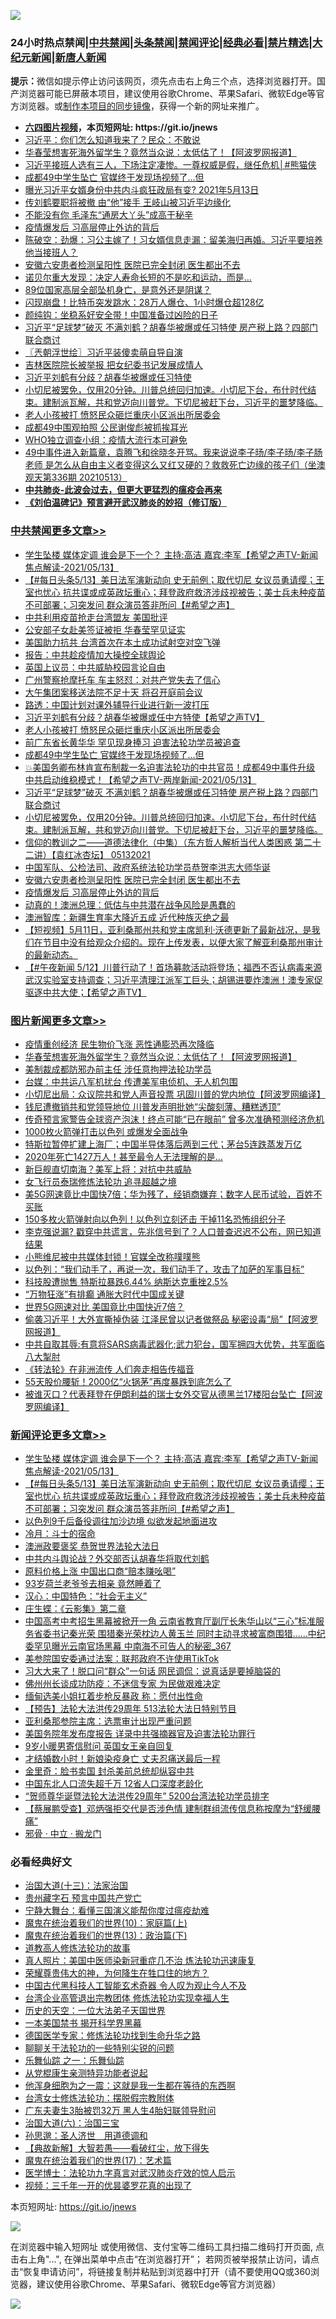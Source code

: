 ![](https://raw.githubusercontent.com/fqnews/bnews/master/64photo/fqnews-qr.jpg)

<div id="tt">
<h3>24小时热点禁闻|<a href="#%E4%B8%AD%E5%85%B1%E7%A6%81%E9%97%BB%E6%9B%B4%E5%A4%9A%E6%96%87%E7%AB%A0">中共禁闻</a>|<a href="#%E5%9B%BE%E7%89%87%E6%96%B0%E9%97%BB%E6%9B%B4%E5%A4%9A%E6%96%87%E7%AB%A0">头条禁闻</a>|<a href="#%E6%96%B0%E9%97%BB%E8%AF%84%E8%AE%BA%E6%9B%B4%E5%A4%9A%E6%96%87%E7%AB%A0">禁闻评论|<a href="#%E5%BF%85%E7%9C%8B%E7%BB%8F%E5%85%B8%E5%A5%BD%E6%96%87">经典必看|<a href="/video.md#%E7%A6%81%E7%89%87%E7%B2%BE%E9%80%89">禁片精选</a>|<a href="https://github.com/fqnews/djy/blob/master/gb/nf1351518.md#1">大纪元新闻</a>|<a href="https://github.com/fqnews/ntdtv/blob/master/gb/prog204.md#1">新唐人新闻</a></h3>
<div><b>提示：</b>微信如提示停止访问该网页，须先点击右上角三个点，选择浏览器打开。国产浏览器可能已屏蔽本项目，建议使用谷歌Chrome、苹果Safari、微软Edge等官方浏览器。或<a href="https://github.com/fqnews/bnews/blob/master/%E5%88%B6%E4%BD%9Cgit%E7%A6%81%E9%97%BB%E9%95%9C%E5%83%8F.md">制作本项目的同步镜像</a>，获得一个新的网址来推广。</div>
<ul>
<li><b><a href="http://d1.bdrive.tk/64.mp4" target="_blank">六四图片视频</a>，本页短网址: https://git.io/jnews</b></li>
<li><a href="/cbnews/20210513/1545463.md">习近平：你们怎么知道我来了？民众：不敢说</a></li>
<li><a href="/topimagenews/20210513/1545571.md">华春莹想害死海外留学生？竟然当众说：太低估了！【阿波罗网报道】</a></li>
<li><a href="/comments/20210513/1545513.md">习近平接班人选有三人，下场注定凄惨。一尊权威是假，继任危机│#熊猫侠</a></li>
<li><a href="/cbnews/20210513/1545822.md">成都49中学生坠亡 官媒终于发现场视频了…但</a></li>
<li><a href="/bannedvideo/20210513/1545694.md">曝光习近平女婿身份中共内斗疯狂政局有变?  2021年5月13日</a></li>
<li><a href="/comments/20210513/1545540.md">传刘鹤要职将被撤 由“他”接手 王岐山被习近平边缘化</a></li>
<li><a href="/lifebaike/20210513/1545473.md">不能没有你 毛泽东“通房大丫头”成高干秘辛</a></li>
<li><a href="/cbnews/20210513/1545626.md">疫情爆发后 习高层停止外访的背后</a></li>
<li><a href="/bannedvideo/20210513/1545763.md">陈破空：劲爆：习公主嫁了！习女婿信息走漏：留美海归再婚。习近平要培养他当接班人？</a></li>
<li><a href="/cbnews/20210513/1545657.md">安徽六安患者检测呈阳性 医院已完全封闭 医生都出不去</a></li>
<li><a href="/health/20210513/1545467.md">诺贝尔重大发现：决定人寿命长短的不是吃和运动，而是…</a></li>
<li><a href="/lifebaike/20210514/1546031.md">89位国家高层全部坠机身亡，是意外还是阴谋？</a></li>
<li><a href="/cnnews/20210513/1545632.md">闪现崩盘！比特币突发跳水：28万人爆仓、1小时爆仓超128亿</a></li>
<li><a href="/comments/20210513/1545450.md">颜纯钩：坐稳系好安全带！中国准备过凶险的日子</a></li>
<li><a href="/cbnews/20210513/1545775.md">习近平“足球梦”破灭 不满刘鹤？胡春华被爆或任习特使 房产税上路？四部门联合商讨</a></li>
<li><a href="/ssgc/20210514/1545950.md">〖兲朝浮世绘〗习近平装傻卖萌自导自演</a></li>
<li><a href="/cnnews/20210513/1545640.md">吉林医院院长被举报 把女纪委书记发展成情人</a></li>
<li><a href="/cnnews/20210513/1545454.md">习近平刘鹤有分歧？胡春华被爆或任习特使</a></li>
<li><a href="/comments/20210513/1545744.md">小切尼被罢免，仅用20分钟。川普总统回归加速。小切尼下台，布什时代结束。建制派瓦解，共和党迈向川普党。下切尼被赶下台，习近平的噩梦降临。</a></li>
<li><a href="/cbnews/20210513/1545864.md">老人小孩被打 愤怒民众砸烂重庆小区派出所居委会</a></li>
<li><a href="/cbnews/20210513/1545505.md">成都49中围观拍照 公民谢俊彪被抓挨耳光</a></li>
<li><a href="/cnnews/20210513/1545653.md">WHO独立调查小组：疫情大流行本可避免</a></li>
<li><a href="/bannedvideo/20210513/1545885.md">49中事件进入新篇章，袁腾飞和徐晓冬开骂。我来说说李子旸/李子旸/李子肠老师 是怎么从自由主义者变得这么又红又硬的？救救死亡边缘的孩子们（坐澳观天第336期 20210513）</a></li>
<li><b><a href="/comments/20200211/1275071.md" target="_blank">中共肺炎-此波会过去，但更大更猛烈的瘟疫会再来</a></b></li>
<li><b><a href="/comments/20200207/1272816.md" target="_blank">《刘伯温碑记》预言避开武汉肺炎的妙招（修订版）</a></b></li>
</ul>
</div>

<div class="catlist">
<h3><a href="/cbnews/" target="_blank">中共禁闻</a><span><a href="/cbnews/" target="_blank" rel="nofollow">更多文章>></a></span></h3>
<ul>
<li><a href="/comments/20210514/1546124.md" target="_blank">学生坠楼 媒体定调 谁会是下一个？ 主持:高洁  嘉宾:李军【希望之声TV-新闻焦点解读-2021/05/13】</a></li>
<li><a href="/comments/20210514/1546096.md" target="_blank">【#每日头条5/13】美日法军演新动向 史无前例；取代切尼 女议员勇请缨；王室也忧心 抗共谍或成英政坛重心；拜登政府救济涉歧视被告；美士兵未种疫苗不可部署；习突发问 群众演员答非所问【#希望之声】</a></li>
<li><a href="/cbnews/20210514/1546094.md" target="_blank">中共利用疫苗抢走台湾盟友 美国批评</a></li>
<li><a href="/cbnews/20210514/1546063.md" target="_blank">公安部子女赴美签证被拒 华春莹罕见证实</a></li>
<li><a href="/cbnews/20210514/1546023.md" target="_blank">美国助力抗共 台湾首次在本土成功试射空对空飞弹</a></li>
<li><a href="/cbnews/20210514/1546005.md" target="_blank">报告：中共趁疫情加大操控全球舆论</a></li>
<li><a href="/cbnews/20210514/1546004.md" target="_blank">英国上议员：中共威胁校园言论自由</a></li>
<li><a href="/cbnews/20210514/1546003.md" target="_blank">广州警察抢摩托车 车主怒怼：对共产党失去了信心</a></li>
<li><a href="/cbnews/20210514/1546002.md" target="_blank">大午集团案移送法院不足十天 将召开庭前会议</a></li>
<li><a href="/cbnews/20210514/1545942.md" target="_blank">路透：中国计划对课外辅导行业进行新一波打压</a></li>
<li><a href="/comments/20210513/1545874.md" target="_blank">习近平刘鹤有分歧？胡春华被爆或任中方特使【希望之声TV】</a></li>
<li><a href="/cbnews/20210513/1545864.md" target="_blank">老人小孩被打 愤怒民众砸烂重庆小区派出所居委会</a></li>
<li><a href="/cbnews/20210513/1545824.md" target="_blank">前广东省长黄华华 罕见现身捧习 迫害法轮功学员被追查</a></li>
<li><a href="/cbnews/20210513/1545822.md" target="_blank">成都49中学生坠亡 官媒终于发现场视频了…但</a></li>
<li><a href="/comments/20210513/1545803.md" target="_blank">💥美国务卿布林肯宣布制裁一名迫害法轮功的中共官员！成都49中事件升级 中共启动维稳模式！【希望之声TV-两岸新闻-2021/05/13】</a></li>
<li><a href="/cbnews/20210513/1545775.md" target="_blank">习近平“足球梦”破灭 不满刘鹤？胡春华被爆或任习特使 房产税上路？四部门联合商讨</a></li>
<li><a href="/comments/20210513/1545744.md" target="_blank">小切尼被罢免，仅用20分钟。川普总统回归加速。小切尼下台，布什时代结束。建制派瓦解，共和党迈向川普党。下切尼被赶下台，习近平的噩梦降临。</a></li>
<li><a href="/comments/20210513/1545685.md" target="_blank">信仰的教训之二——道德法律化（中集）（东方哲人解析当代人类困惑  第二十二讲）【袁红冰杏坛】 05132021</a></li>
<li><a href="/cbnews/20210513/1545659.md" target="_blank">中国军队、公检法司、政府系统法轮功学员恭贺李洪志大师华诞</a></li>
<li><a href="/cbnews/20210513/1545657.md" target="_blank">安徽六安患者检测呈阳性 医院已完全封闭 医生都出不去</a></li>
<li><a href="/cbnews/20210513/1545626.md" target="_blank">疫情爆发后 习高层停止外访的背后</a></li>
<li><a href="/cbnews/20210513/1545625.md" target="_blank">动真的！澳洲总理：低估与中共潜在战争风险是愚蠢的</a></li>
<li><a href="/cbnews/20210513/1545535.md" target="_blank">澳洲智库：新疆生育率大降近五成 近代种族灭绝之最</a></li>
<li><a href="/comments/20210513/1545531.md" target="_blank">【短视频】5月11日，亚利桑那州共和党主席凯利·沃德更新了最新战况，是我们在节目中没有给观众介绍的。现在上传发表，以便大家了解亚利桑那州审计的最新动态。</a></li>
<li><a href="/comments/20210513/1545522.md" target="_blank">【#午夜新闻 5/12】川普行动了！首场募款活动将登场；福西不否认病毒来源武汉实验室支持调查；习近平清理江派军工巨头；胡锡进要炸澳洲！澳专家促驱逐中共大使；【希望之声TV】</a></li>

</ul>
</div>
<div class="catlist">
<h3><a href="/topimagenews/" target="_blank">图片新闻</a><span><a href="/topimagenews/" target="_blank" rel="nofollow">更多文章>></a></span></h3>
<ul>
<li><a href="/topimagenews/20210514/1545990.md" target="_blank">疫情重创经济 民生物价飞涨 恶性通膨恐再次降临</a></li>
<li><a href="/topimagenews/20210513/1545571.md" target="_blank">华春莹想害死海外留学生？竟然当众说：太低估了！【阿波罗网报道】</a></li>
<li><a href="/topimagenews/20210513/1545504.md" target="_blank">美制裁成都防邪办前主任 涉任意拘押法轮功学员</a></li>
<li><a href="/topimagenews/20210513/1545462.md" target="_blank">台媒：中共运八军机扰台 传遭美军电侦机、无人机包围</a></li>
<li><a href="/topimagenews/20210513/1545194.md" target="_blank">小切尼出局：众议院共和党人声音投票 巩固川普的党内地位【阿波罗网编译】</a></li>
<li><a href="/topimagenews/20210513/1545184.md" target="_blank">钱尼遭撤销共和党领导地位 川普发声明批她“尖酸刻薄、糟糕透顶”</a></li>
<li><a href="/topimagenews/20210512/1545129.md" target="_blank">传奇预言家警告全球资产泡沫！终点可能“已在眼前” 曾多次准确预测经济危机</a></li>
<li><a href="/topimagenews/20210512/1545100.md" target="_blank">1000枚火箭弹打击以色列 或爆发全面战争</a></li>
<li><a href="/topimagenews/20210512/1544992.md" target="_blank">特斯拉暂停扩建上海厂；中国半导体落后两到三代；茅台5连跌蒸发万亿</a></li>
<li><a href="/topimagenews/20210512/1544931.md" target="_blank">2020年死亡1427万人！甚至最令人无法理解的是&#8230;</a></li>
<li><a href="/topimagenews/20210512/1544826.md" target="_blank">新巨舰直切南海？美军上将：对抗中共威胁</a></li>
<li><a href="/topimagenews/20210512/1544658.md" target="_blank">女飞行员泰瑞修炼法轮功 追寻超越之境</a></li>
<li><a href="/topimagenews/20210511/1544302.md" target="_blank">美5G网速竟比中国快7倍；华为残了，经销商嫌弃；数字人民币试验，百姓不买账</a></li>
<li><a href="/topimagenews/20210511/1544161.md" target="_blank">150多枚火箭弹射向以色列！以色列立刻还击 干掉11名恐怖组织分子</a></li>
<li><a href="/topimagenews/20210511/1544116.md" target="_blank">李克强说漏? 戳穿中共谎言，先兆信号到了？人口普查迟迟不公布，网已知道结果</a></li>
<li><a href="/topimagenews/20210511/1544059.md" target="_blank">小熊维尼被中共媒体封锁！官媒全改称噗噗熊</a></li>
<li><a href="/topimagenews/20210511/1543978.md" target="_blank">以色列：“我们动手了，再说一次，我们动手了，攻击了加萨的军事目标”</a></li>
<li><a href="/topimagenews/20210511/1543814.md" target="_blank">科技股遭抛售 特斯拉暴跌6.44% 纳斯达克重挫2.5%</a></li>
<li><a href="/topimagenews/20210511/1543692.md" target="_blank">“万物狂涨”有排癫 通胀大时代中国成关键</a></li>
<li><a href="/topimagenews/20210511/1543691.md" target="_blank">世界5G网速对比 美国竟比中国快近7倍？</a></li>
<li><a href="/topimagenews/20210509/1542876.md" target="_blank">偷袭习近平！大外宣撕掉伪装 江泽民曾以记者做祭品 秘密设毒“局”【阿波罗网报道】</a></li>
<li><a href="/topimagenews/20210509/1542826.md" target="_blank">中共自取其辱:有意将SARS病毒武器化;武力犯台，国军拥四大优势，共军面临八大掣肘</a></li>
<li><a href="/comments/20210509/1542786.md" target="_blank">《转法轮》在非洲流传 人们奔走相告传福音</a></li>
<li><a href="/topimagenews/20210509/1542725.md" target="_blank">55天股价腰斩！2000亿“火锅茅”再度暴跌到底怎么了</a></li>
<li><a href="/topimagenews/20210509/1542674.md" target="_blank">被谁灭口？代表拜登在伊朗利益的瑞士女外交官从德黑兰17楼阳台坠亡【阿波罗网编译】</a></li>

</ul>
</div>
<div class="catlist">
<h3><a href="/comments/" target="_blank">新闻评论</a><span><a href="/comments/" target="_blank" rel="nofollow">更多文章>></a></span></h3>
<ul>
<li><a href="/comments/20210514/1546124.md" target="_blank">学生坠楼 媒体定调 谁会是下一个？ 主持:高洁  嘉宾:李军【希望之声TV-新闻焦点解读-2021/05/13】</a></li>
<li><a href="/comments/20210514/1546096.md" target="_blank">【#每日头条5/13】美日法军演新动向 史无前例；取代切尼 女议员勇请缨；王室也忧心 抗共谍或成英政坛重心；拜登政府救济涉歧视被告；美士兵未种疫苗不可部署；习突发问 群众演员答非所问【#希望之声】</a></li>
<li><a href="/comments/20210514/1546087.md" target="_blank">以色列9千后备役调往加沙边境 似欲发起地面进攻</a></li>
<li><a href="/comments/20210514/1546076.md" target="_blank">冷月：斗士的宿命</a></li>
<li><a href="/comments/20210514/1546073.md" target="_blank">澳洲政要褒奖 恭贺世界法轮大法日</a></li>
<li><a href="/comments/20210514/1546072.md" target="_blank">中共内斗舆论战？外交部否认胡春华将取代刘鹤</a></li>
<li><a href="/comments/20210514/1546056.md" target="_blank">原料价格上涨 中国出口商“赔本赚吆喝”</a></li>
<li><a href="/comments/20210514/1546055.md" target="_blank">93岁荷兰老爷爷去相亲 竟然睡着了</a></li>
<li><a href="/comments/20210514/1546053.md" target="_blank">汉心：中国特色：“社会无主义”</a></li>
<li><a href="/comments/20210514/1546052.md" target="_blank">庄生蝶：《云影集》第二章</a></li>
<li><a href="/comments/20210514/1546039.md" target="_blank">中国高考中考招生黑幕被掀开一角 云南省教育厅副厅长朱华山以“三心”标准服务省委书记秦光荣 围猎秦光荣枕边人黄玉兰 同时主动寻求被富商围猎……中纪委罕见曝光云南官场黑幕 中南海不可告人的秘密_367</a></li>
<li><a href="/comments/20210514/1546036.md" target="_blank">美参院国安委通过法案：联邦政府不许使用TikTok</a></li>
<li><a href="/comments/20210514/1546034.md" target="_blank">习大大来了！脱口问“群众”一句话 网民调侃：说真话是要掉脑袋的</a></li>
<li><a href="/comments/20210514/1546019.md" target="_blank">佛州州长谈成功防疫：不迷信专家 为民做艰难决定</a></li>
<li><a href="/comments/20210514/1546001.md" target="_blank">缅甸选美小姐扛着步枪反暴政 称：愿付出性命</a></li>
<li><a href="/comments/20210514/1546000.md" target="_blank">【预告】法轮大法洪传29周年 513法轮大法日特别节目</a></li>
<li><a href="/comments/20210514/1545999.md" target="_blank">亚利桑那参院主席：选票审计出现严重问题</a></li>
<li><a href="/comments/20210514/1545998.md" target="_blank">美国务院年发布度报告 详录中共强摘器官及迫害法轮功罪行</a></li>
<li><a href="/comments/20210514/1545982.md" target="_blank">9岁小暖男寄信慰问 英国女王亲自回复</a></li>
<li><a href="/comments/20210514/1545981.md" target="_blank">才结婚数小时！新娘染疫身亡 丈夫忍痛送最后一程</a></li>
<li><a href="/comments/20210514/1545980.md" target="_blank">金里奇：脸书卖国 封杀美前总统却纵容中共</a></li>
<li><a href="/comments/20210514/1545979.md" target="_blank">中国东北人口流失超千万 12省人口深度老龄化</a></li>
<li><a href="/comments/20210514/1545973.md" target="_blank">“贺师尊华诞暨法轮大法洪传29周年” 5200台湾法轮功学员排字</a></li>
<li><a href="/comments/20210514/1545966.md" target="_blank">【蔡展鹏受查】邓炳强拒交代是否涉色情 建制群组流传信息称按摩为“舒缓腰痛”</a></li>
<li><a href="/comments/20210514/1545965.md" target="_blank">邪骨 ‧ 中立 ‧ 搬龙门</a></li>

</ul>
</div>

<div class="catlist">
<h3>必看经典好文</h3>
<ul>
<li><a href="/cbnews/20180319/916654.md" target="_blank">治国大道(十三)：法家治国</a></li>
<li><a href="/comments/20210226/1494382.md" target="_blank">贵州藏字石 预言中国共产党亡</a></li>
<li><a href="/comments/20200527/1273654.md" target="_blank">宁静大舞台：看懂三国演义能帮你度过瘟疫劫难</a></li>
<li><a href="/topimagenews/20180529/950153.md" target="_blank">魔鬼在统治着我们的世界(10)：家庭篇(上)</a></li>
<li><a href="/topimagenews/20180602/951960.md" target="_blank">魔鬼在统治着我们的世界(13)：政治篇(下)</a></li>
<li><a href="/comments/20200805/1375080.md" target="_blank">道教高人修炼法轮功的故事</a></li>
<li><a href="/comments/20210215/1487728.md" target="_blank">真人照片：美国中医师染新冠重症几不治 炼法轮功迅速康复</a></li>
<li><a href="/comments/20200618/1346830.md" target="_blank">荣耀尊贵伟大的神，为何降生在牲口住的地方？</a></li>
<li><a href="/comments/20210223/1492497.md" target="_blank">中国古代黑科技人工智能玄术奇器 令人叹为观止今人不及</a></li>
<li><a href="/comments/20200528/1335859.md" target="_blank">台湾企业高管退出宗教团体 修炼法轮功实现幸福人生</a></li>
<li><a href="/tculture/20121025/73067.md" target="_blank">历史的天空：一位大法弟子天国世界</a></li>
<li><a href="/lifebaike/20210222/1491794.md" target="_blank">一本美国禁书 揭开科学界黑幕</a></li>
<li><a href="/comments/20200607/783186.md" target="_blank">德国医学专家：修炼法轮功找到生命升华之路</a></li>
<li><a href="/comments/20190417/1114875.md" target="_blank">聊聊关于法轮功的一些特别尖锐的问题</a></li>
<li><a href="/tculture/20170710/789533.md" target="_blank">乐舞仙踪 之一：乐舞仙踪</a></li>
<li><a href="/comments/20210331/1516768.md" target="_blank">从党棍康生亲测特异功能者说起</a></li>
<li><a href="/topimagenews/20210219/1489990.md" target="_blank">他浑身细胞为之一震：这就是我一生都在等待的东西啊</a></li>
<li><a href="/cbnews/20200610/1342772.md" target="_blank">台湾女士修炼法轮功：摆脱假宗教附体</a></li>
<li><a href="/cbnews/20200611/1343037.md" target="_blank">广东夫妻生3胎被罚32万 黑人生4胎妇联领导慰问</a></li>
<li><a href="/cbnews/20180312/913459.md" target="_blank">治国大道(六)：治国三宝</a></li>
<li><a href="/comments/20210216/1488350.md" target="_blank">孙思邈：圣人济世　用道德调和</a></li>
<li><a href="/comments/20201217/1449706.md" target="_blank">【典故新解】大智若愚——看破红尘，放下得失</a></li>
<li><a href="/topimagenews/20180620/960677.md" target="_blank">魔鬼在统治着我们的世界(17)：艺术篇</a></li>
<li><a href="/comments/20200820/1382989.md" target="_blank">医学博士：法轮功九字真言对武汉肺炎疗效的惊人启示</a></li>
<li><a href="/aomi/qiwen/20151223/484507.md" target="_blank">视频：三千年一开的优昙婆罗花真的出现了</a></li>

</ul>
</div>

本页短网址: https://git.io/jnews

![](https://raw.githubusercontent.com/fqnews/bnews/master/64photo/fqnews-qr.jpg)

在浏览器中输入短网址 或使用微信、支付宝等二维码工具扫描二维码打开页面, 点击右上角"...", 在弹出菜单中点击“在浏览器打开”； 若网页被举报禁止访问，请点击“恢复申请访问”，将链接复制并粘贴到浏览器中打开（请不要使用QQ或360浏览器，建议使用谷歌Chrome、苹果Safari、微软Edge等官方浏览器）

![](https://raw.githubusercontent.com/fqnews/bnews/master/64photo/wx.jpg)